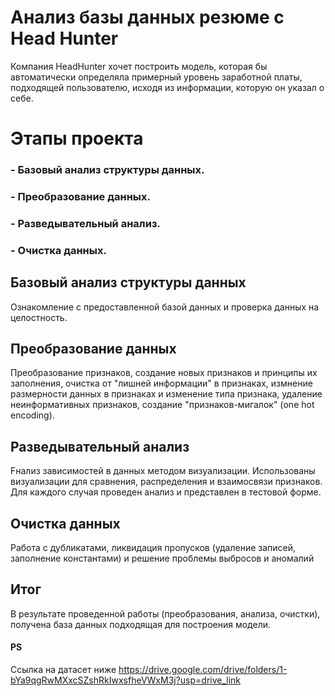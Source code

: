 # Анализ базы данных резюме c Head Hunter
Компания HeadHunter хочет построить модель, которая бы автоматически определяла примерный уровень заработной платы, подходящей пользователю, исходя из информации, которую он указал о себе.

# Этапы проекта

### - Базовый анализ структуры данных.
### - Преобразование данных.
### - Разведывательный анализ.
### - Очистка данных.


## Базовый анализ структуры данных
Ознакомление с предоставленной базой данных и проверка данных на целостность.

## Преобразование данных
Преобразование признаков, создание новых признаков и принципы их заполнения, очистка от "лишней информации" в признаках, измнение размерности данных в признаках и изменение типа признака, удаление неинформативных признаков, создание "признаков-мигалок" (one hot encoding).

## Разведывательный анализ
Fнализ зависимостей в данных методом визуализации. Использованы визуализации для сравнения, распределения и взаимосвязи признаков. Для каждого случая проведен анализ и представлен в тестовой форме.

## Очистка данных
Работа с дубликатами, ликвидация пропусков (удаление записей, заполнение константами) и решение проблемы выбросов и аномалий

## Итог
В результате проведенной работы (преобразования, анализа, очистки), получена база данных подходящая для построения модели.

#### PS
Ссылка на датасет ниже
https://drive.google.com/drive/folders/1-bYa9qgRwMXxcSZshRkIwxsfheVWxM3j?usp=drive_link
